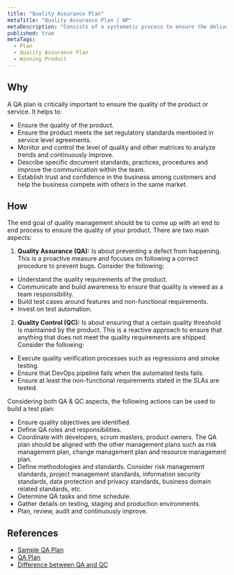 ```yaml
---
title: "Quality Assurance Plan"
metaTitle: "Quality Assurance Plan | WP"
metaDescription: "Consists of a systematic process to ensure the delivery of the product with expected quality. This includes test case formulation, verification process (regression and smoke testing), test automation and release quality management."
published: true
metaTags:
  - Plan
  - Quality Assurance Plan
  - Winning Product 
---
```


## Why
A QA plan is critically important to ensure the quality of the product or service. It helps to:
- Ensure the quality of the product.
- Ensure the product meets the set regulatory standards mentioned in service level agreements.
- Monitor and control the level of quality and other matrices to analyze trends and continuously improve.
- Describe specific document standards, practices, procedures and improve the communication within the team.
- Establish trust and confidence in the business among customers and help the business compete with others in the same market.


## How
The end goal of quality management should be to come up with an end to end process to ensure the quality of your product. There are two main aspects:

1. **Quality Assurance (QA):** Is about preventing a defect from happening. This is a proactive measure and focuses on following a correct procedure to prevent bugs. Consider the following: 
* Understand the quality requirements of the product.
* Communicate and build awareness to ensure that quality is viewed as a team responsibility.
* Build test cases around features and non-functional requirements.
* Invest on test automation.

2. **Quality Control (QC):** Is about ensuring that a certain quality threshold is maintained by the product. This is a reactive approach to ensure that anything that does not meet the quality requirements are shipped. Consider the following:
- Execute quality verification processes such as regressions and smoke testing.
- Ensure that DevOps pipeline fails when the automated tests fails.
- Ensure at least the non-functional requirements stated in the SLAs are tested.

Considering both QA & QC aspects, the following actions can be used to build a test plan:
- Ensure quality objectives are identified.
- Define QA roles and responsibilities.
- Coordinate with developers, scrum masters, product owners. The QA plan should be aligned with the other management plans such as risk management plan, change management plan and resource management plan.
- Define methodologies and standards. Consider risk management standards, project management standards, information security standards, data protection and privacy standards, business domain related standards, etc.
- Determine QA tasks and time schedule.
- Gather details on testing, staging and production environments.
- Plan, review, audit and continuously improve.


## References
- [Sample QA Plan ](https://www.brighthubpm.com/project-planning/30414-how-to-create-an-effective-quality-assurance-plan/)
- [QA Plan](https://www.santecindia.com/quality-assurance-plan.html)
- [Difference between QA and QC](https://www.softwaretestinghelp.com/quality-assurance-vs-quality-control/)

